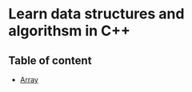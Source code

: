 # Learn data structures and algorithsm in C++

## Table of content
- [Array](array-data-structure/README.md)
